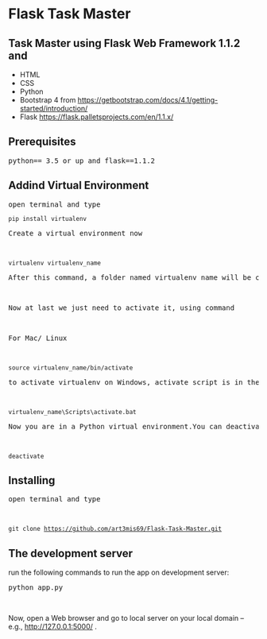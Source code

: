 # Flask Task Master
## Task Master using Flask Web Framework 1.1.2 and 
* HTML
* CSS
* Python
* Bootstrap 4 from https://getbootstrap.com/docs/4.1/getting-started/introduction/
* Flask https://flask.palletsprojects.com/en/1.1.x/
## Prerequisites
<pre>python== 3.5 or up and flask==1.1.2</pre>
## Addind Virtual Environment
<pre>open terminal and type</pre>
<code>pip install virtualenv</code>
<pre>Create a virtual environment now</pre><br>
<code>virtualenv virtualenv_name</code>
<pre>After this command, a folder named virtualenv_name will be created. You can name anything to it.</pre><br>
<pre>Now at last we just need to activate it, using command</pre><br>
<pre>For Mac/ Linux</pre><br>
<code>source virtualenv_name/bin/activate</code>
<pre>to activate virtualenv on Windows, activate script is in the Scripts folder :</pre><br>
<code>virtualenv_name\Scripts\activate.bat</code>
<pre>Now you are in a Python virtual environment.You can deactivate using</pre><br>
<code>deactivate</code>
## Installing
<pre>open terminal and type</pre><br>
<code>git clone  https://github.com/art3mis69/Flask-Task-Master.git</code><br>

## The development server
run the following commands to run the app on development server:
<pre>python app.py</pre><br>
Now, open a Web browser and go to local server on your local domain – e.g., http://127.0.0.1:5000/ .
